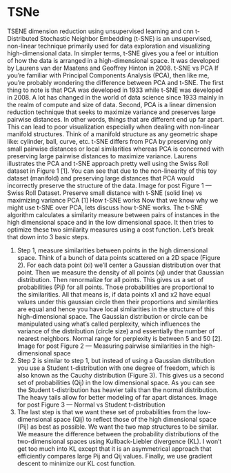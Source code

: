 # TSNe
TSENE dimension reduction using unsupervised learning and cnn
t-Distributed Stochastic Neighbor Embedding (t-SNE) is an unsupervised, non-linear technique primarily used for data exploration and visualizing high-dimensional data. In simpler terms, t-SNE gives you a feel or intuition of how the data is arranged in a high-dimensional space. It was developed by Laurens van der Maatens and Geoffrey Hinton in 2008.
t-SNE vs PCA
If you’re familiar with Principal Components Analysis (PCA), then like me, you’re probably wondering the difference between PCA and t-SNE. The first thing to note is that PCA was developed in 1933 while t-SNE was developed in 2008. A lot has changed in the world of data science since 1933 mainly in the realm of compute and size of data. Second, PCA is a linear dimension reduction technique that seeks to maximize variance and preserves large pairwise distances. In other words, things that are different end up far apart. This can lead to poor visualization especially when dealing with non-linear manifold structures. Think of a manifold structure as any geometric shape like: cylinder, ball, curve, etc.
t-SNE differs from PCA by preserving only small pairwise distances or local similarities whereas PCA is concerned with preserving large pairwise distances to maximize variance. Laurens illustrates the PCA and t-SNE approach pretty well using the Swiss Roll dataset in Figure 1 [1]. You can see that due to the non-linearity of this toy dataset (manifold) and preserving large distances that PCA would incorrectly preserve the structure of the data.
Image for post
Figure 1 — Swiss Roll Dataset. Preserve small distance with t-SNE (solid line) vs maximizing variance PCA [1]
How t-SNE works
Now that we know why we might use t-SNE over PCA, lets discuss how t-SNE works. The t-SNE algorithm calculates a similarity measure between pairs of instances in the high dimensional space and in the low dimensional space. It then tries to optimize these two similarity measures using a cost function. Let’s break that down into 3 basic steps.
1. Step 1, measure similarities between points in the high dimensional space. Think of a bunch of data points scattered on a 2D space (Figure 2). For each data point (xi) we’ll center a Gaussian distribution over that point. Then we measure the density of all points (xj) under that Gaussian distribution. Then renormalize for all points. This gives us a set of probabilities (Pij) for all points. Those probabilities are proportional to the similarities. All that means is, if data points x1 and x2 have equal values under this gaussian circle then their proportions and similarities are equal and hence you have local similarities in the structure of this high-dimensional space. The Gaussian distribution or circle can be manipulated using what’s called perplexity, which influences the variance of the distribution (circle size) and essentially the number of nearest neighbors. Normal range for perplexity is between 5 and 50 [2].
Image for post
Figure 2 — Measuring pairwise similarities in the high-dimensional space
2. Step 2 is similar to step 1, but instead of using a Gaussian distribution you use a Student t-distribution with one degree of freedom, which is also known as the Cauchy distribution (Figure 3). This gives us a second set of probabilities (Qij) in the low dimensional space. As you can see the Student t-distribution has heavier tails than the normal distribution. The heavy tails allow for better modeling of far apart distances.
Image for post
Figure 3 — Normal vs Student t-distribution
3. The last step is that we want these set of probabilities from the low-dimensional space (Qij) to reflect those of the high dimensional space (Pij) as best as possible. We want the two map structures to be similar. We measure the difference between the probability distributions of the two-dimensional spaces using Kullback-Liebler divergence (KL). I won’t get too much into KL except that it is an asymmetrical approach that efficiently compares large Pij and Qij values. Finally, we use gradient descent to minimize our KL cost function.
